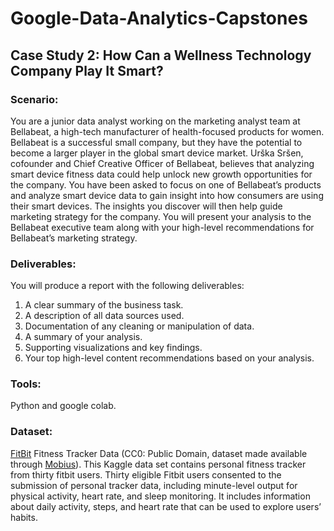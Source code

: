 # Google-Data-Analytics-Capstones

## Case Study 2: How Can a Wellness Technology Company Play It Smart?

### Scenario:
You are a junior data analyst working on the marketing analyst team at Bellabeat, 
a high-tech manufacturer of health-focused products for women. Bellabeat is a 
successful small company, but they have the potential to become a larger player 
in the global smart device market. Urška Sršen, cofounder and Chief Creative 
Officer of Bellabeat, believes that analyzing smart device fitness data could 
help unlock new growth opportunities for the company. You have been asked to 
focus on one of Bellabeat’s products and analyze smart device data to gain 
insight into how consumers are using their smart devices. The insights you 
discover will then help guide marketing strategy for the company. 
You will present your analysis to the Bellabeat executive team 
along with your high-level recommendations for Bellabeat’s 
marketing strategy.

### Deliverables:
You will produce a report with the following deliverables:
1. A clear summary of the business task.
2. A description of all data sources used.
3. Documentation of any cleaning or manipulation of data.
4. A summary of your analysis.
5. Supporting visualizations and key findings.
6. Your top high-level content recommendations based on your analysis.

### Tools:
Python and google colab.

### Dataset:
[FitBit](https://www.kaggle.com/arashnic/fitbit) Fitness Tracker Data (CC0: Public Domain, dataset made available through [Mobius](https://www.kaggle.com/arashnic)).
This Kaggle data set contains personal fitness tracker from thirty fitbit users. Thirty eligible Fitbit users consented to the submission of personal tracker data, 
including minute-level output for physical activity, heart rate, and sleep monitoring. 
It includes information about daily activity, steps, and heart rate that can be used to explore users’ habits.
